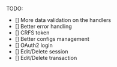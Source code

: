 TODO:

-   [] More data validation on the handlers
-   [] Better error handling
-   [] CRFS token
-   [] Better configs management
-   [] OAuth2 login
-   [] Edit/Delete session
-   [] Edit/Delete transaction
